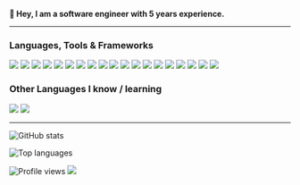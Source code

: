 <strong>👋 Hey, I am a software engineer with 5 years experience.</strong>


---

### Languages, Tools & Frameworks

<img src="https://img.shields.io/badge/-Python-black?style=flat&logo=python&logoColor=3776AB"> <img src = "https://img.shields.io/badge/-HTML5-E34F26?style=flat&logo=html5&logoColor=white"> <img src = "https://img.shields.io/badge/-CSS3-1572B6?style=flat&logo=css3&logoColor=white"> <img src="https://img.shields.io/badge/-C-A8B9CC?style=flat&logo=c&logoColor=ffffff"> <img src="https://img.shields.io/badge/-C%23-239120?logo=c+sharp&logoColor=white"> <img src="https://img.shields.io/badge/-SQLite-003B57?style=flat&logo=sqlite&logoColor=ffffff"> <img src="https://img.shields.io/badge/-Java-FFA611?style=flat&logo=java&logoColor=ffffff"> 
<img src="https://img.shields.io/badge/-curl-073551?style=flat&logo=curl&logoColor=ffffff"> <img src="https://img.shields.io/badge/-PyCharm-000000?style=flat&logo=pycharm&logoColor=ffffff"> <img src="https://img.shields.io/badge/-Eclipse_IDE-2C2255?style=flat&logo=eclipse-ide&logoColor=ffffff"> <img src="https://img.shields.io/badge/-Visual_Studio_Code-007ACC?style=flat&logo=visual-studio-code&logoColor=ffffff"> <img src="https://img.shields.io/badge/-Unity-000000?style=flat&logo=unity&logoColor=ffffff">
<img src="https://img.shields.io/badge/-Flask-000000?style=flat&logo=flask&logoColor=ffffff"> <img src="https://img.shields.io/badge/-Assembly-007AAC?style=flat&logo=assemblyscript&logoColor=ffffff"> <img src="https://img.shields.io/badge/-iOS-000000?style=flat&logo=ios&logoColor=ffffff"> <img src="https://img.shields.io/badge/-Atom-66595C?style=flat&logo=atom&logoColor=ffffff"> <img src="https://img.shields.io/badge/-Audacity-0000CC?style=flat&logo=audacity&logoColor=ffffff"> <img src="https://img.shields.io/badge/-C++-00599C?style=flat&logo=c%2B%2B&logoColor=ffffff"> <img src="https://img.shields.io/badge/-Django-092E20?style=flat&logo=django&logoColor=ffffff">


### Other Languages I know / learning

<img src="https://img.shields.io/badge/-Rust-000000?style=flat&logo=rust&logoColor=white"> <img src="https://img.shields.io/badge/-Swift-FA7343?style=flat&logo=swift&logoColor=white">

---

![GitHub stats](https://github-readme-stats.vercel.app/api?username=RedstonedLife&show_icons=true&title_color=black&icon_color=black&text_color=black&bg_color=fffff)

![Top languages](https://github-readme-stats.vercel.app/api/top-langs/?username=RedstonedLife&layout=compact)

![Profile views](https://gpvc.arturio.dev/RedstonedLife)  <img src="https://img.shields.io/github/followers/RedstonedLife?label=Follow" style=" float:left, margin-right:10px" />
